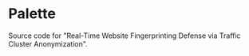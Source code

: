 # Palette
Source code for "Real-Time Website Fingerprinting Defense via Traffic Cluster Anonymization".
